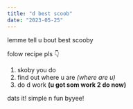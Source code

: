 ```yaml
---
title: "d best scoob"
date: "2023-05-25"
---
```


lemme tell u bout best scooby

folow recipe pls 👇

1. skoby you do
2. find out where u are _(where are u)_
3. do d work **(u got som work 2 do now)**

dats it! simple n fun byyee!
